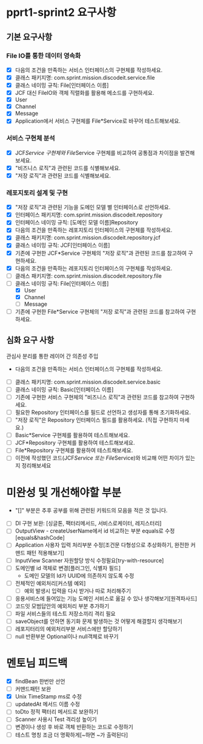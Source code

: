 # pprt1-sprint2 요구사항

## 기본 요구사항

### File IO를 통한 데이터 영속화

- [x]  다음의 조건을 만족하는 서비스 인터페이스의 구현체를 작성하세요.
- [x]  클래스 패키지명: com.sprint.mission.discodeit.service.file
- [x]  클래스 네이밍 규칙: File[인터페이스 이름]
- [x]  JCF 대신 FileIO와 객체 직렬화를 활용해 메소드를 구현하세요.
  - [x] User
  - [x] Channel
  - [x] Message
- [x]  Application에서 서비스 구현체를 File*Service로 바꾸어 테스트해보세요.

### 서비스 구현체 분석

- [x] JCF*Service 구현체와 File*Service 구현체를 비교하여 공통점과 차이점을 발견해보세요.
- [x] "비즈니스 로직"과 관련된 코드를 식별해보세요.
- [x] "저장 로직"과 관련된 코드를 식별해보세요.

### 레포지토리 설계 및 구현

- [x] "저장 로직"과 관련된 기능을 도메인 모델 별 인터페이스로 선언하세요.
- [x] 인터페이스 패키지명: com.sprint.mission.discodeit.repository
- [x] 인터페이스 네이밍 규칙: [도메인 모델 이름]Repository
- [x] 다음의 조건을 만족하는 레포지토리 인터페이스의 구현체를 작성하세요.
- [x] 클래스 패키지명: com.sprint.mission.discodeit.repository.jcf
- [x] 클래스 네이밍 규칙: JCF[인터페이스 이름]
- [x] 기존에 구현한 JCF*Service 구현체의 "저장 로직"과 관련된 코드를 참고하여 구현하세요.
- [x] 다음의 조건을 만족하는 레포지토리 인터페이스의 구현체를 작성하세요.
- [ ] 클래스 패키지명: com.sprint.mission.discodeit.repository.file
- [ ] 클래스 네이밍 규칙: File[인터페이스 이름]
  - [x] User
  - [x] Channel
  - [ ] Message
- [ ] 기존에 구현한 File*Service 구현체의 "저장 로직"과 관련된 코드를 참고하여 구현하세요.

## 심화 요구 사항

관심사 분리를 통한 레이어 간 의존성 주입

- 다음의 조건을 만족하는 서비스 인터페이스의 구현체를 작성하세요.
- [ ] 클래스 패키지명: com.sprint.mission.discodeit.service.basic
- [ ] 클래스 네이밍 규칙: Basic[인터페이스 이름]
- [ ] 기존에 구현한 서비스 구현체의 "비즈니스 로직"과 관련된 코드를 참고하여 구현하세요.
- [ ] 필요한 Repository 인터페이스를 필드로 선언하고 생성자를 통해 초기화하세요.
- [ ] "저장 로직"은 Repository 인터페이스 필드를 활용하세요. (직접 구현하지 마세요.)
- [ ] Basic*Service 구현체를 활용하여 테스트해보세요.
- [ ] JCF*Repository 구현체를 활용하여 테스트해보세요.
- [ ] File*Repository 구현체를 활용하여 테스트해보세요.
- [ ] 이전에 작성했던 코드(JCF*Service 또는 File*Service)와 비교해 어떤 차이가 있는지 정리해보세요

# 미완성 및 개선해야할 부분

- "[]" 부분은 추후 공부를 위해 관련된 키워드의 모음을 적은 것 입니다.
- [ ] DI 구현 보완: [싱글톤, 팩터리메서드, 서비스로케이터, 레지스터리]
- [ ] OutputView - createUserName에서 id 비교하는 부분 equals로 수정[equals&hashCode]
- [ ] Application 사용자 입력 처리부분 수정[조건문 다형성으로 추상화하기, 완전한 커맨드 패턴 적용해보기]
- [ ] InputView Scanner 자원할당 방식 수정필요[try-with-resource]
- [ ] 도메인별 id 객체로 변경[플러그인, 식별자 필드]
    - 도메인 모델의 Id가 UUID에 의존하지 않도록 수정
- [ ] 전체적인 예외처리[커스템 예외]
    - [ ] 예외 발생시 입력을 다시 받거나 따로 처리해주기
- [ ] 응용서비스에 들어있는 기능 도메인 서비스로 옮길 수 있나 생각해보기[원격파사드]
- [ ] 코드잇 모범답안의 예외처리 부분 추가하기
- [ ] 파일 서비스들의 테스트 저장소끼리 격리 필요
- [ ] saveObject를 안하면 동기화 문제 발생하는 것 어떻게 해결할지 생각해보기
- [ ] 레포지터리의 예외처리부분 서비스에만 할당하기
- [ ] null 반환부분 Optional이나 null객체로 바꾸기

# 멘토님 피드백
- [x] findBean 한번만 선언
- [ ] 커맨드패턴 보완
- [x] Unix TimeStamp ms로 수정
- [ ] updatedAt 메서드 이름 수정
- [ ] toDto 정적 팩터리 메서드로 보완하기
- [ ] Scanner 사용시 Test 격리성 높이기
- [ ] 변경이나 생성 후 바로 객체 반환하는 코드로 수정하기
- [ ] 테스트 명칭 조금 더 명확하게[~하면 ~가 출력된다]